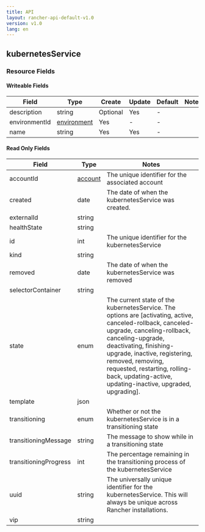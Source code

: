 ```yaml
---
title: API
layout: rancher-api-default-v1.0
version: v1.0
lang: en
---
```


## kubernetesService



### Resource Fields

#### Writeable Fields

Field | Type | Create | Update | Default | Notes
---|---|---|---|---|---
description | string | Optional | Yes | - | 
environmentId | [environment]({{site.baseurl}}/rancher/{{page.version}}/{{page.lang}}/api/api-resources/environment/) | Yes | - | - | 
name | string | Yes | Yes | - | 


#### Read Only Fields

Field | Type   | Notes
---|---|---
accountId | [account]({{site.baseurl}}/rancher/{{page.version}}/{{page.lang}}/api/api-resources/account/)  | The unique identifier for the associated account
created | date  | The date of when the kubernetesService was created.
externalId | string  | 
healthState | string  | 
id | int  | The unique identifier for the kubernetesService
kind | string  | 
removed | date  | The date of when the kubernetesService was removed
selectorContainer | string  | 
state | enum  | The current state of the kubernetesService. The options are [activating, active, canceled-rollback, canceled-upgrade, canceling-rollback, canceling-upgrade, deactivating, finishing-upgrade, inactive, registering, removed, removing, requested, restarting, rolling-back, updating-active, updating-inactive, upgraded, upgrading].
template | json  | 
transitioning | enum  | Whether or not the kubernetesService is in a transitioning state
transitioningMessage | string  | The message to show while in a transitioning state
transitioningProgress | int  | The percentage remaining in the transitioning process of the kubernetesService
uuid | string  | The universally unique identifier for the kubernetesService. This will always be unique across Rancher installations.
vip | string  | 


<br>
